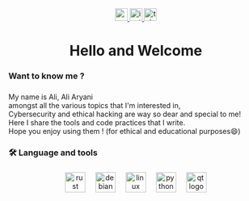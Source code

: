 <div align="center">
  <a href="https://x.com/theHannibalist" target="_blank">
    <img src="https://img.shields.io/static/v1?message=X&logo=x&label=&color=12100E&logoColor=white&labelColor=&style=for-the-badge" height="25" alt="x logo"  />
  </a>
  <a href="https://instagram.com/aliaryani.security" target="_blank">
    <img src="https://img.shields.io/static/v1?message=Instagram&logo=instagram&label=&color=12100E&logoColor=white&labelColor=&style=for-the-badge" height="25" alt="instagram logo"  />
  </a>
  <a href="https://AryaniMonsieur.t.me" target="_blank">
    <img src="https://img.shields.io/static/v1?message=Telegram&logo=telegram&label=&color=12100E&logoColor=white&labelColor=&style=for-the-badge" height="25" alt="telegram logo"  />
  </a>
</div>

###

<h1 align="center">Hello and Welcome</h1>

###

<h3 align="left">Want to know me ?</h3>

###

<p align="left">My name is Ali, Ali Aryani<br>amongst all the various topics that I'm interested in,<br>Cybersecurity and ethical hacking are way so dear and special to me!
<br>Here I share the tools and code practices that I write.<br>Hope you  enjoy using them ! (for ethical and educational purposes😄)</p>

###

<h3 align="left">🛠 Language and tools</h3>

###

<div align="center">
  <img src="https://cdn.jsdelivr.net/gh/devicons/devicon/icons/rust/rust-original.svg" height="40" alt="rust logo"  />
  <img width="12" />
  <img src="https://cdn.jsdelivr.net/gh/devicons/devicon/icons/debian/debian-original.svg" height="40" alt="debian logo"  />
  <img width="12" />
  <img src="https://cdn.jsdelivr.net/gh/devicons/devicon/icons/linux/linux-original.svg" height="40" alt="linux logo"  />
  <img width="12" />
  <img src="https://cdn.jsdelivr.net/gh/devicons/devicon/icons/python/python-original.svg" height="40" alt="python logo"  />
  <img width="12" />
  <img src="https://cdn.jsdelivr.net/gh/devicons/devicon/icons/qt/qt-original.svg" height="40" alt="qt logo"  />
</div>

###



###
